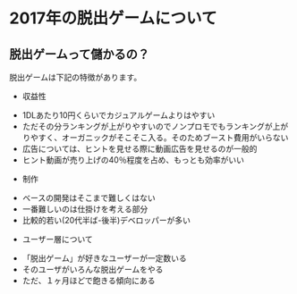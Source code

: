 # 2017年の脱出ゲームについて
## 脱出ゲームって儲かるの？
脱出ゲームは下記の特徴があります。

* 収益性
 - 1DLあたり10円くらいでカジュアルゲームよりはやすい
 - ただその分ランキングが上がりやすいのでノンプロモでもランキングが上がりやすく、オーガニックがそこそこ入る。そのためブースト費用がいらない
 - 広告については、ヒントを見せる際に動画広告を見せるのが一般的
 - ヒント動画が売り上げの40％程度を占め、もっとも効率がいい


* 制作
 - ベースの開発はそこまで難しくはない
 - 一番難しいのは仕掛けを考える部分
 - 比較的若い(20代半ば-後半)デベロッパーが多い


* ユーザー層について
 - 「脱出ゲーム」が好きなユーザーが一定数いる
 - そのユーザがいろんな脱出ゲームをやる
 - ただ、１ヶ月ほどで飽きる傾向にある
